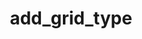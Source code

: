 ---
title: add_grid_type
category: method
signature: 'add_grid_type( $id, $options = "" )'
synopsis: Adds a grid type

returns:
  -
    type: boolean
    description: Returns true on success, false if a grid type with the given id is already added or any of the options are incomplete

arguments:
  -
    name: id
  -
    name: options

options:
  -
    name: "name"
    type: "string"
    default: "id"
    description: The name for display. Defaults to the id with the first character capitalized
  -
    name: "render"
    type: "callback"
    description: A callback that generates the color map for the Visual Editor

callbacks:
  -
    name: Render Callback Function
    arguments:
      -
        name: instance
    returns:
      -
        type: array
        description: An array containing the color map and its size

see:
  -
    path: _guides/grid-type.md
---